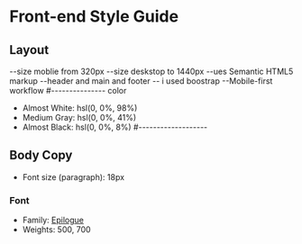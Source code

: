 # Front-end Style Guide

## Layout
--size moblie from 320px
--size deskstop to 1440px 
--ues Semantic HTML5 markup --header and main and footer 
-- i used boostrap
--Mobile-first workflow
#--------------- color
- Almost White: hsl(0, 0%, 98%)
- Medium Gray: hsl(0, 0%, 41%)
- Almost Black: hsl(0, 0%, 8%)
#-------------------
## Body Copy

- Font size (paragraph): 18px

### Font

- Family: [Epilogue](https://fonts.google.com/specimen/Epilogue)
- Weights: 500, 700
